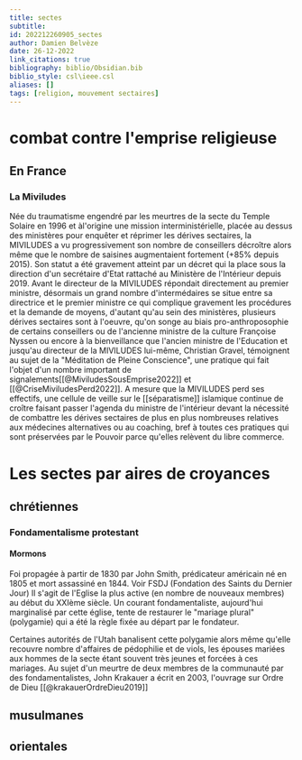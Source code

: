 ```yaml
---
title: sectes
subtitle:
id: 202212260905_sectes
author: Damien Belvèze
date: 26-12-2022
link_citations: true
bibliography: biblio/Obsidian.bib
biblio_style: csl\ieee.csl
aliases: []
tags: [religion, mouvement sectaires]
---
```


# combat contre l'emprise religieuse

## En France

### La Miviludes

Née du traumatisme engendré par les meurtres de la secte du Temple Solaire en 1996 et àl'origine une mission interministérielle, placée au dessus des ministères pour enquêter et réprimer les dérives sectaires, la MIVILUDES a vu progressivement son nombre de conseillers décroître alors même que le nombre de saisines augmentaient fortement (+85% depuis 2015). 
Son statut a été gravement atteint par un décret qui la place sous la direction d'un secrétaire d'Etat rattaché au Ministère de l'Intérieur depuis 2019. Avant le directeur de la MIVILUDES répondait directement au premier ministre, désormais un grand nombre d'intermédaires se situe entre sa directrice et le premier ministre ce qui complique gravement les procédures et la demande de moyens, d'autant qu'au sein des ministères, plusieurs dérives sectaires sont à l'oeuvre, qu'on songe au biais pro-anthroposophie de certains conseillers ou de l'ancienne ministre de la culture Françoise Nyssen ou encore à la bienveillance que l'ancien ministre de l'Education et jusqu'au directeur de la MIVILUDES lui-même, Christian Gravel, témoignent au sujet de la "Méditation de Pleine Conscience", une pratique qui fait l'objet d'un nombre important de signalements[[@MiviludesSousEmprise2022]] et [[@CriseMiviludesPerd2022]]. 
A mesure que la MIVILUDES perd ses effectifs, une cellule de veille sur le [[séparatisme]] islamique continue de croître faisant passer l'agenda du ministre de l'intérieur devant la nécessité de combattre les dérives sectaires de plus en plus nombreuses relatives aux médecines alternatives ou au coaching, bref à toutes ces pratiques qui sont préservées par le Pouvoir parce qu'elles relèvent du libre commerce. 

# Les sectes par aires de croyances

## chrétiennes

### Fondamentalisme protestant

#### Mormons

Foi propagée à partir de 1830 par John Smith, prédicateur américain né en 1805 et mort assassiné en 1844. Voir FSDJ (Fondation des Saints du Dernier Jour)
Il s'agit de l'Eglise la plus active (en nombre de nouveaux membres) au début du XXIème siècle. Un courant fondamentaliste, aujourd'hui marginalisé par cette église, tente de restaurer le "mariage plural" (polygamie) qui a été la règle fixée au départ par le fondateur. 

Certaines autorités de l'Utah banalisent cette polygamie alors même qu'elle recouvre nombre d'affaires de pédophilie et de viols, les épouses mariées aux hommes de la secte étant souvent très jeunes et forcées à ces mariages. 
Au sujet d'un meurtre de deux membres de la communauté par des fondamentalistes, John Krakauer a écrit en 2003, l'ouvrage sur Ordre de Dieu [[@krakauerOrdreDieu2019]]

## musulmanes

## orientales






